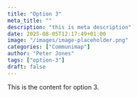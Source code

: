 ```yaml
---
title: "Option 3"
meta_title: ""
description: "this is meta description"
date: 2025-08-05T12:17:49+01:00
image: "/images/image-placeholder.png"
categories: ["Communimap"]
author: "Peter Jones"
tags: ["option-3"]
draft: false
---
```


This is the content for option 3.